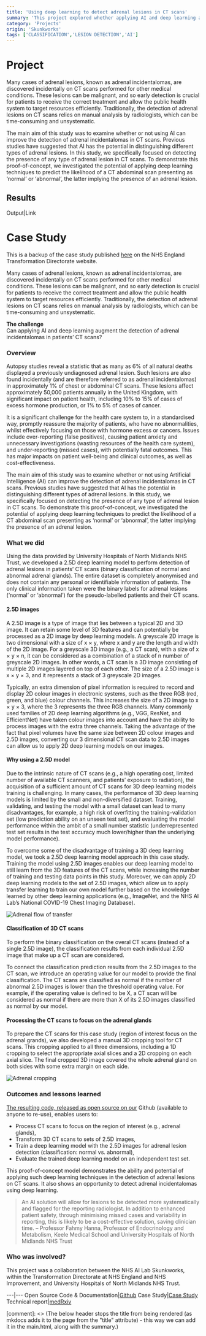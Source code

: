```yaml
---
title: 'Using deep learning to detect adrenal lesions in CT scans'
summary: 'This project explored whether applying AI and deep learning augment the detection of adrenal incidentalomas in patients’ CT scans.'
category: 'Projects'
origin: 'Skunkworks'
tags: ['CLASSIFICATION','LESION DETECTION','AI']
---
```


# Project

Many cases of adrenal lesions, known as adrenal incidentalomas, are discovered incidentally on CT scans performed for other medical conditions. These lesions can be malignant, and so early detection is crucial for patients to receive the correct treatment and allow the public health system to target resources efficiently. Traditionally, the detection of adrenal lesions on CT scans relies on manual analysis by radiologists, which can be time-consuming and unsystematic.

The main aim of this study was to examine whether or not using AI can improve the detection of adrenal incidentalomas in CT scans. Previous studies have suggested that AI has the potential in distinguishing different types of adrenal lesions. In this study, we specifically focused on detecting the presence of any type of adrenal lesion in CT scans. To demonstrate this proof-of-concept, we investigated the potential of applying deep learning techniques to predict the likelihood of a CT abdominal scan presenting as ‘normal’ or ‘abnormal’, the latter implying the presence of an adrenal lesion.
## Results

Output|Link

# Case Study

This is a backup of the case study published [here](https://transform.england.nhs.uk/ai-lab/explore-all-resources/develop-ai/using-deep-learning-to-detect-adrenal-lesions-in-ct-scans/) on the NHS England Transformation Directorate website.

Many cases of adrenal lesions, known as adrenal incidentalomas, are discovered incidentally on CT scans performed for other medical conditions. These lesions can be malignant, and so early detection is crucial for patients to receive the correct treatment and allow the public health system to target resources efficiently. Traditionally, the detection of adrenal lesions on CT scans relies on manual analysis by radiologists, which can be time-consuming and unsystematic.


**The challenge**  
Can applying AI and deep learning augment the detection of adrenal incidentalomas in patients’ CT scans?


### Overview
Autopsy studies reveal a statistic that as many as 6% of all natural deaths displayed a previously undiagnosed adrenal lesion. Such lesions are also found incidentally (and are therefore referred to as adrenal incidentalomas) in approximately 1% of chest or abdominal CT scans. These lesions affect approximately 50,000 patients annually in the United Kingdom, with significant impact on patient health, including 10% to 15% of cases of excess hormone production, or 1% to 5% of cases of cancer.

It is a significant challenge for the health care system to, in a standardised way, promptly reassure the majority of patients, who have no abnormalities, whilst effectively focusing on those with hormone excess or cancers. Issues include over-reporting (false positives), causing patient anxiety and unnecessary investigations (wasting resources of the health care system), and under-reporting (missed cases), with potentially fatal outcomes. This has major impacts on patient well-being and clinical outcomes, as well as cost-effectiveness.

The main aim of this study was to examine whether or not using Artificial Intelligence (AI) can improve the detection of adrenal incidentalomas in CT scans. Previous studies have suggested that AI has the potential in distinguishing different types of adrenal lesions. In this study, we specifically focused on detecting the presence of any type of adrenal lesion in CT scans. To demonstrate this proof-of-concept, we investigated the potential of applying deep learning techniques to predict the likelihood of a CT abdominal scan presenting as ‘normal’ or ‘abnormal’, the latter implying the presence of an adrenal lesion.

### What we did
Using the data provided by University Hospitals of North Midlands NHS Trust, we developed a 2.5D deep learning model to perform detection of adrenal lesions in patients’ CT scans (binary classification of normal and abnormal adrenal glands). The entire dataset is completely anonymised and does not contain any personal or identifiable information of patients. The only clinical information taken were the binary labels for adrenal lesions (‘normal’ or ‘abnormal’) for the pseudo-labelled patients and their CT scans.

#### 2.5D images
A 2.5D image is a type of image that lies between a typical 2D and 3D image. It can retain some level of 3D features and can potentially be processed as a 2D image by deep learning models. A greyscale 2D image is two dimensional with a size of x × y, where x and y are the length and width of the 2D image. For a greyscale 3D image (e.g., a CT scan), with a size of x × y × n, it can be considered as a combination of a stack of n number of greyscale 2D images. In other words, a CT scan is a 3D image consisting of multiple 2D images layered on top of each other. The size of a 2.5D image is x × y × 3, and it represents a stack of 3 greyscale 2D images.

Typically, an extra dimension of pixel information is required to record and display 2D colour images in electronic systems, such as the three RGB (red, green, and blue) colour channels. This increases the size of a 2D image to x × y × 3, where the 3 represents the three RGB channels. Many commonly used families of 2D deep learning algorithms (e.g., VGG, ResNet, and EfficientNet) have taken colour images into account and have the ability to process images with the extra three channels. Taking the advantage of the fact that pixel volumes have the same size between 2D colour images and 2.5D images, converting our 3 dimensional CT scan data to 2.5D images can allow us to apply 2D deep learning models on our images.

#### Why using a 2.5D model
Due to the intrinsic nature of CT scans (e.g., a high operating cost, limited number of available CT scanners, and patients’ exposure to radiation), the acquisition of a sufficient amount of CT scans for 3D deep learning models training is challenging. In many cases, the performance of 3D deep learning models is limited by the small and non-diversified dataset. Training, validating, and testing the model with a small dataset can lead to many disadvantages, for example, a high risk of overfitting the training-validation set (low prediction ability on an unseen test set), and evaluating the model performance within the ambit of a small number statistic (underrepresented test set results in the test accuracy much lower/higher than the underlying model performance).

To overcome some of the disadvantage of training a 3D deep learning model, we took a 2.5D deep learning model approach in this case study. Training the model using 2.5D images enables our deep learning model to still learn from the 3D features of the CT scans, while increasing the number of training and testing data points in this study. Moreover, we can apply 2D deep learning models to the set of 2.5D images, which allow us to apply transfer learning to train our own model further based on the knowledge learned by other deep learning applications (e.g., ImageNet, and the NHS AI Lab’s National COVID-19 Chest Imaging Database).

![Adrenal flow of transfer](../images/Flow_of_transfer.width-800.png)

#### Classification of 3D CT scans
To perform the binary classification on the overal CT scans (instead of a single 2.5D image), the classification results from each individual 2.5D image that make up a CT scan are considered.

To connect the classification prediction results from the 2.5D images to the CT scan, we introduce an operating value for our model to provide the final classification. The CT scans are classified as normal if the number of abnormal 2.5D images is lower than the threshold operating value. For example, if the operating value is defined to be X, a CT scan will be considered as normal if there are more than X of its 2.5D images classified as normal by our model.

#### Processing the CT scans to focus on the adrenal glands

To prepare the CT scans for this case study (region of interest focus on the adrenal grands), we also developed a manual 3D cropping tool for CT scans. This cropping applied to all three dimensions, including a 1D cropping to select the appropriate axial slices and a 2D cropping on each axial slice. The final cropped 3D image covered the whole adrenal gland on both sides with some extra margin on each side.

![Adrenal cropping](../images/Cropping_process.width-800.png)

### Outcomes and lessons learned

[The resulting code, released as open source on our](https://github.com/nhsx/skunkworks-adrenal-lesions-detection) Github (available to anyone to re-use), enables users to:

-   Process CT scans to focus on the region of interest (e.g., adrenal glands),
-   Transform 3D CT scans to sets of 2.5D images,
-   Train a deep learning model with the 2.5D images for adrenal lesion detection (classification: normal vs. abnormal),
-   Evaluate the trained deep learning model on an independent test set.

This proof-of-concept model demonstrates the ability and potential of applying such deep learning techniques in the detection of adrenal lesions on CT scans. It also shows an opportunity to detect adrenal incidentalomas using deep learning.

> An AI solution will allow for lesions to be detected more systematically and flagged for the reporting radiologist. In addition to enhanced patient safety, through minimising missed cases and variability in reporting, this is likely to be a cost-effective solution, saving clinician time.
– Professor Fahmy Hanna, Professor of Endocrinology and Metabolism, Keele Medical School and University Hospitals of North Midlands NHS Trust


### Who was involved?

This project was a collaboration between the NHS AI Lab Skunkworks, within the Transformation Directorate at NHS England and NHS Improvement, and University Hospitals of North Midlands NHS Trust.

---|---
Open Source Code & Documentation|[Github](https://github.com/nhsx/skunkworks-adrenal-lesions-detection)
Case Study|[Case Study](https://transform.england.nhs.uk/ai-lab/explore-all-resources/develop-ai/using-deep-learning-to-detect-adrenal-lesions-in-ct-scans/)
Technical report|[medRxiv](https://www.medrxiv.org/content/10.1101/2023.02.22.23286184v1)

[comment]: <> (The below header stops the title from being rendered (as mkdocs adds it to the page from the "title" attribute) - this way we can add it in the main.html, along with the summary.)
#